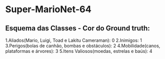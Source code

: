 # Super-MarioNet-64

## Esquema das Classes - Cor do Ground truth:

1.Aliados(Mario, Luigi, Toad e Lakitu Cameraman): 0
2.Inimigos: 1
3.Perigos(bolas de canhão, bombas e obstáculos): 2
4.Mobilidade(canos, plataformas e árvores): 3
5.Itens Valiosos(moedas, estrelas e baús): 4

